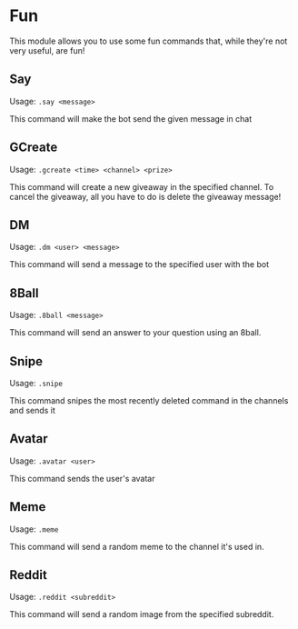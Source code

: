 # Fun

This module allows you to use some fun commands that, while they're not very useful, are fun!

## Say

Usage: `.say <message>`

This command will make the bot send the given message in chat

## GCreate

Usage: `.gcreate <time> <channel> <prize>`

This command will create a new giveaway in the specified channel. To cancel the giveaway, all you have to do is delete the giveaway message!

## DM

Usage: `.dm <user> <message>`

This command will send a message to the specified user with the bot

## 8Ball

Usage: `.8ball <message>`

This command will send an answer to your question using an 8ball.

## Snipe

Usage: `.snipe`

This command snipes the most recently deleted command in the channels and sends it

## Avatar

Usage: `.avatar <user>`

This command sends the user's avatar

## Meme

Usage: `.meme`

This command will send a random meme to the channel it's used in.

## Reddit

Usage: `.reddit <subreddit>`

This command will send a random image from the specified subreddit.

